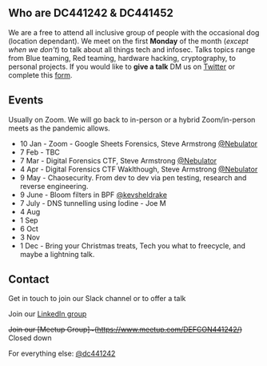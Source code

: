## Who are DC441242 & DC441452
We are a free to attend all inclusive group of people with the occasional dog (location dependant). We meet on the first **Monday** of the month (*except when we don't*) to talk about all things tech and infosec. Talks topics range from Blue teaming, Red teaming, hardware hacking, cryptography, to personal projects. If you would like to **give a talk** DM us on [Twitter](https://twitter.com/dc441242) or complete this [form](https://forms.gle/EaoRV8RJnvN7o9sP8).


## Events

Usually on Zoom. We will go back to in-person or a hybrid Zoom/in-person meets as the pandemic allows. 

- 10 Jan - Zoom - Google Sheets Forensics, Steve Armstrong [@Nebulator](https://twitter.com/nebulator)
- 7 Feb - TBC
- 7 Mar - Digital Forensics CTF, Steve Armstrong [@Nebulator](https://twitter.com/nebulator)
- 4 Apr - Digital Forensics CTF Waklthough, Steve Armstrong [@Nebulator](https://twitter.com/nebulator)
- 9 May - Chaosecurity. From dev to dev via pen testing, research and reverse engineering. 
- 9 June - Bloom filters in BPF [@kevsheldrake](https://twitter.com/kevsheldrake)
- 7 July - DNS tunnelling using Iodine - Joe M
- 4 Aug
- 1 Sep
- 6 Oct
- 3 Nov
- 1 Dec - Bring your Christmas treats, Tech you what to freecycle, and maybe a lightning talk.



## Contact

Get in touch to join our Slack channel or to offer a talk

Join our [LinkedIn group](https://www.linkedin.com/groups/12645197/)

~~Join our [Meetup Group]~(https://www.meetup.com/DEFCON441242/)~~ Closed down

For everything else: [@dc441242](https://twitter.com/dc441242)

